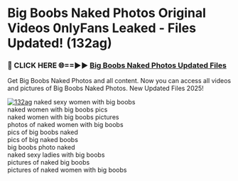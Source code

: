 # Big Boobs Naked Photos Original Videos 0nlyFans Leaked - Files Updated! (132ag)

<h3>🔴 CLICK HERE 🌐==►► <a href="https://tinyurl.com/yckcrads" rel="nofollow">Big Boobs Naked Photos Updated Files</a></h3>

Get Big Boobs Naked Photos and all content. Now you can access all videos and pictures of Big Boobs Naked Photos. New Updated Files 2025!

[![132ag](https://i.imgur.com/hpKpOFt.gif)](https://tinyurl.com/yckcrads)
naked sexy women with big boobs<br>
naked women with big boobs pics<br>
naked women with big boobs pictures<br>
photos of naked women with big boobs<br>
pics of big boobs naked<br>
pics of big naked boobs<br>
big boobs photo naked<br>
naked sexy ladies with big boobs<br>
pictures of naked big boobs<br>
pictures of naked women with big boobs